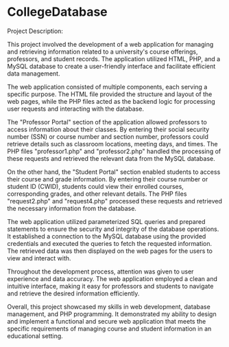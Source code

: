 # CollegeDatabase

Project Description:

This project involved the development of a web application for managing and retrieving information related to a university's course offerings, professors, and student records. The application utilized HTML, PHP, and a MySQL database to create a user-friendly interface and facilitate efficient data management.

The web application consisted of multiple components, each serving a specific purpose. The HTML file provided the structure and layout of the web pages, while the PHP files acted as the backend logic for processing user requests and interacting with the database.

The "Professor Portal" section of the application allowed professors to access information about their classes. By entering their social security number (SSN) or course number and section number, professors could retrieve details such as classroom locations, meeting days, and times. The PHP files "professor1.php" and "professor2.php" handled the processing of these requests and retrieved the relevant data from the MySQL database.

On the other hand, the "Student Portal" section enabled students to access their course and grade information. By entering their course number or student ID (CWID), students could view their enrolled courses, corresponding grades, and other relevant details. The PHP files "request2.php" and "request4.php" processed these requests and retrieved the necessary information from the database.

The web application utilized parameterized SQL queries and prepared statements to ensure the security and integrity of the database operations. It established a connection to the MySQL database using the provided credentials and executed the queries to fetch the requested information. The retrieved data was then displayed on the web pages for the users to view and interact with.

Throughout the development process, attention was given to user experience and data accuracy. The web application employed a clean and intuitive interface, making it easy for professors and students to navigate and retrieve the desired information efficiently.

Overall, this project showcased my skills in web development, database management, and PHP programming. It demonstrated my ability to design and implement a functional and secure web application that meets the specific requirements of managing course and student information in an educational setting.
